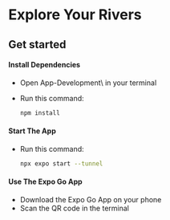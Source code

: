 # Explore Your Rivers

## Get started

#### Install Dependencies

- Open App-Development\ in your terminal
- Run this command:

   ```bash
   npm install
   ```

#### Start The App

- Run this command:

   ```bash
   npx expo start --tunnel
   ```

#### Use The Expo Go App

- Download the Expo Go App on your phone
- Scan the QR code in the terminal

